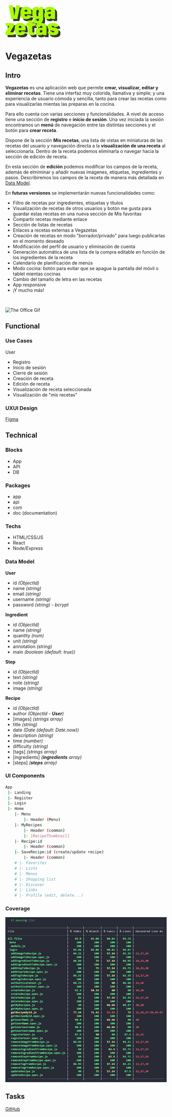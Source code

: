 <img src="./images/vegazeta-logo.png" height="100">

<br>

# Vegazetas

## Intro

**Vegazetas** es una aplicación web que permite **crear, visualizar, editar y eliminar recetas**. Tiene una interfaz muy colorida, llamativa y simple; y una experiencia de usuario cómoda y sencilla, tanto para crear las recetas como para visualizarlas mientas las preparas en la cocina.

Para ello cuenta con varias secciones y funcionalidades. A nivel de acceso tiene una sección de **registro** e **inicio de sesión**. Una vez iniciada la sesión encontramos un **menú** de navegación entre las distintas secciones y el botón para **crear receta**.

Dispone de la sección **Mis recetas**, una lista de vistas en miniaturas de las recetas del usuario y navegación directa a la **visualización de una receta** al seleccionarla. Dentro de la receta podemos eliminarla o navegar hacia la sección de edición de receta.

En esta sección de **edición** podemos modificar los campos de la receta, además de elmiminar y añadir nuevas imágenes, etiquetas, ingredientes y pasos. Describiremos los campos de la receta de manera más detallada en [Data Model](#data-model).

En **futuras versiones** se implementarán nuevas funcionalidades como:
- Filtro de recetas por ingredientes, etiquetas y títulos
- Visualización de recetas de otros usuarios y botón me gusta para guardar estas recetas en una nueva sección de Mis favoritas
- Compartir recetas mediante enlace
- Sección de listas de recetas
- Enlaces a recetas externas a Vegazetas
- Creación de recetas en modo "borrador/privado" para luego publicarlas en el momento deseado
- Modificación del perfil de usuario y eliminación de cuenta
- Generación automática de una lista de la compra editable en función de los ingredientes de la receta
- Calendario de planificación de menús
- Modo cocina: botón para evitar que se apague la pantalla del móvil o tablet mientas cocinas
- Cambio del tamaño de letra en las recetas
- App responsive
- ¡Y mucho más!

<br>

![The Office Gif](https://media3.giphy.com/media/v1.Y2lkPTc5MGI3NjExZjd0ZGh0czA0MHJ3aTFlaDhmcjBtMmtsMjM4eWh6dHNsdTBwN296ZyZlcD12MV9pbnRlcm5hbF9naWZfYnlfaWQmY3Q9Zw/hKyroc5P7axuU/giphy.webp)


## Functional

### Use Cases

User

- Registro
- Inicio de sesión
- Cierre de sesión
- Creación de receta
- Edición de receta
- Visualización de receta seleccionada
- Visualización de "mis recetas"


### UXUI Design

[Figma](https://www.figma.com/proto/wJ7OQyaNcJneXTPpf4jx6X/Vegazetas?node-id=149-214&t=m7ZNRd48c95egXOo-1&scaling=scale-down&content-scaling=fixed&page-id=149%3A212&starting-point-node-id=149%3A214)


## Technical

### Blocks

- App
- API
- DB

### Packages

- app
- api
- com
- doc (documentation)

### Techs

- HTML/CSS/JS
- React
- Node/Express

### Data Model

**User**
- id *(ObjectId)*
- name *(string)*
- email *(string)*
- username *(string)*
- password *(string) - bcrypt*

**Ingredient**
- id *(ObjectId)*
- name *(string)*
- quantity *(num)*
- unit *(string)*
- annotation *(string)*
- main *(boolean (default: true))*

**Step**
- id *(ObjectId)*
- text *(string)*
- note *(string)*
- image *(string)* 

**Recipe**
- id *(ObjectId)*
- author *(ObjectId - **User**)*
- [images] *(strings array)*
- title *(string)*
- date *(Date (default: Date.now))*
- description *(string)*
- time *(number)*
- difficulty *(string)*
- [tags] *(strings array)*
- [ingredients] *(**ingredients** array)*
- [steps] *(**steps** array)*

### UI Components

```sh
App
 |- Landing
 |- Register
 |- Login
 |- Home
    |- Menu
        |- Header (Menu)
    |- MyRecipes
        |- Header (common)
        |- [RecipeThumbnail]
    |- Recipe:id
        |- Header (common)
    |- SaveRecipe:id (create/update recipe)
        |- Header (common)
    # |- Favorites
    # |- Lists
    # |- Menus
    # |- Shopping list
    # |- Discover
    # |- Links
    # |- Profile (edit, delete...)
 ```

### Coverage

![Code Coverage](./images/vegazetas-test-coverage.png)


## Tasks

[GitHub](https://github.com/b00tc4mp/isdi-parttime-202410/issues/45)